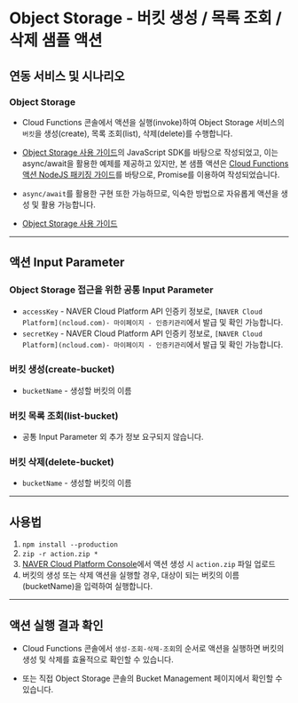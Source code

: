 # Object Storage - 버킷 생성 / 목록 조회 / 삭제 샘플 액션
## 연동 서비스 및 시나리오
### Object Storage
+ Cloud Functions 콘솔에서 액션을 실행(invoke)하여 Object Storage 서비스의 `버킷`을 생성(create), 목록 조회(list), 삭제(delete)를 수행합니다.

+ [Object Storage 사용 가이드](https://guide.ncloud-docs.com/docs/storage-storage-8-4)의 JavaScript SDK를 바탕으로 작성되었고, 이는 async/await을 활용한 예제를 제공하고 있지만, 본 샘플 액션은 [Cloud Functions 액션 NodeJS 패키징 가이드](https://guide.ncloud-docs.com/docs/compute-compute-15-2-1#%EC%95%A1%EC%85%98%EC%9D%84-nodejs-%EB%AA%A8%EB%93%88%EB%A1%9C-%ED%8C%A8%ED%82%A4%EC%A7%95%ED%95%98%EA%B8%B0)를 바탕으로, Promise를 이용하여 작성되었습니다.

+ `async/await`를 활용한 구현 또한 가능하므로, 익숙한 방법으로 자유롭게 액션을 생성 및 활용 가능합니다.

+ [Object Storage 사용 가이드](https://guide.ncloud-docs.com/docs/storage-storage-8-4)

---
## 액션 Input Parameter
### Object Storage 접근을 위한 공통 Input Parameter
+ `accessKey` - NAVER Cloud Platform API 인증키 정보로, `[NAVER Cloud Platform](ncloud.com)- 마이페이지 - 인증키관리`에서 발급 및 확인 가능합니다.
+ `secretKey` - NAVER Cloud Platform API 인증키 정보로, `[NAVER Cloud Platform](ncloud.com)- 마이페이지 - 인증키관리`에서 발급 및 확인 가능합니다.

### 버킷 생성(create-bucket)
+ `bucketName` - 생성할 버킷의 이름

### 버킷 목록 조회(list-bucket)
+ 공통 Input Parameter 외 추가 정보 요구되지 않습니다.

### 버킷 삭제(delete-bucket)
+ `bucketName` - 생성할 버킷의 이름

---
## 사용법
1. `npm install --production`
2. `zip -r action.zip *`
3. [NAVER Cloud Platform Console](console.ncloud.com)에서 액션 생성 시 `action.zip` 파일 업로드
4. 버킷의 생성 또는 삭제 액션을 실행할 경우, 대상이 되는 버킷의 이름(bucketName)을 입력하여 실행합니다.

---
## 액션 실행 결과 확인
+ Cloud Functions 콘솔에서 `생성-조회-삭제-조회`의 순서로 액션을 실행하면 버킷의 생성 및 삭제를 효율적으로 확인할 수 있습니다.

+ 또는 직접 Object Storage 콘솔의 Bucket Management 페이지에서 확인할 수 있습니다.
